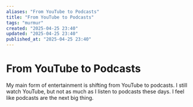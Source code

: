 ```yaml
---
aliases: "From YouTube to Podcasts"
title: "From YouTube to Podcasts"
tags: "murmur"
created: "2025-04-25 23:40"
updated: "2025-04-25 23:40"
published_at: "2025-04-25 23:40"
---
```

# From YouTube to Podcasts

My main form of entertainment is shifting from YouTube to podcasts.
I still watch YouTube, but not as much as I listen to podcasts these days.
I feel like podcasts are the next big thing.